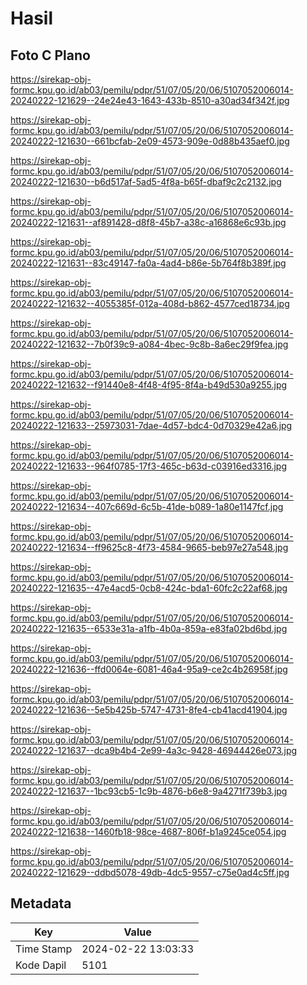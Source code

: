 # Hasil

## Foto C Plano

https://sirekap-obj-formc.kpu.go.id/ab03/pemilu/pdpr/51/07/05/20/06/5107052006014-20240222-121629--24e24e43-1643-433b-8510-a30ad34f342f.jpg

https://sirekap-obj-formc.kpu.go.id/ab03/pemilu/pdpr/51/07/05/20/06/5107052006014-20240222-121630--661bcfab-2e09-4573-909e-0d88b435aef0.jpg

https://sirekap-obj-formc.kpu.go.id/ab03/pemilu/pdpr/51/07/05/20/06/5107052006014-20240222-121630--b6d517af-5ad5-4f8a-b65f-dbaf9c2c2132.jpg

https://sirekap-obj-formc.kpu.go.id/ab03/pemilu/pdpr/51/07/05/20/06/5107052006014-20240222-121631--af891428-d8f8-45b7-a38c-a16868e6c93b.jpg

https://sirekap-obj-formc.kpu.go.id/ab03/pemilu/pdpr/51/07/05/20/06/5107052006014-20240222-121631--83c49147-fa0a-4ad4-b86e-5b764f8b389f.jpg

https://sirekap-obj-formc.kpu.go.id/ab03/pemilu/pdpr/51/07/05/20/06/5107052006014-20240222-121632--4055385f-012a-408d-b862-4577ced18734.jpg

https://sirekap-obj-formc.kpu.go.id/ab03/pemilu/pdpr/51/07/05/20/06/5107052006014-20240222-121632--7b0f39c9-a084-4bec-9c8b-8a6ec29f9fea.jpg

https://sirekap-obj-formc.kpu.go.id/ab03/pemilu/pdpr/51/07/05/20/06/5107052006014-20240222-121632--f91440e8-4f48-4f95-8f4a-b49d530a9255.jpg

https://sirekap-obj-formc.kpu.go.id/ab03/pemilu/pdpr/51/07/05/20/06/5107052006014-20240222-121633--25973031-7dae-4d57-bdc4-0d70329e42a6.jpg

https://sirekap-obj-formc.kpu.go.id/ab03/pemilu/pdpr/51/07/05/20/06/5107052006014-20240222-121633--964f0785-17f3-465c-b63d-c03916ed3316.jpg

https://sirekap-obj-formc.kpu.go.id/ab03/pemilu/pdpr/51/07/05/20/06/5107052006014-20240222-121634--407c669d-6c5b-41de-b089-1a80e1147fcf.jpg

https://sirekap-obj-formc.kpu.go.id/ab03/pemilu/pdpr/51/07/05/20/06/5107052006014-20240222-121634--ff9625c8-4f73-4584-9665-beb97e27a548.jpg

https://sirekap-obj-formc.kpu.go.id/ab03/pemilu/pdpr/51/07/05/20/06/5107052006014-20240222-121635--47e4acd5-0cb8-424c-bda1-60fc2c22af68.jpg

https://sirekap-obj-formc.kpu.go.id/ab03/pemilu/pdpr/51/07/05/20/06/5107052006014-20240222-121635--6533e31a-a1fb-4b0a-859a-e83fa02bd6bd.jpg

https://sirekap-obj-formc.kpu.go.id/ab03/pemilu/pdpr/51/07/05/20/06/5107052006014-20240222-121636--ffd0064e-6081-46a4-95a9-ce2c4b26958f.jpg

https://sirekap-obj-formc.kpu.go.id/ab03/pemilu/pdpr/51/07/05/20/06/5107052006014-20240222-121636--5e5b425b-5747-4731-8fe4-cb41acd41904.jpg

https://sirekap-obj-formc.kpu.go.id/ab03/pemilu/pdpr/51/07/05/20/06/5107052006014-20240222-121637--dca9b4b4-2e99-4a3c-9428-46944426e073.jpg

https://sirekap-obj-formc.kpu.go.id/ab03/pemilu/pdpr/51/07/05/20/06/5107052006014-20240222-121637--1bc93cb5-1c9b-4876-b6e8-9a4271f739b3.jpg

https://sirekap-obj-formc.kpu.go.id/ab03/pemilu/pdpr/51/07/05/20/06/5107052006014-20240222-121638--1460fb18-98ce-4687-806f-b1a9245ce054.jpg

https://sirekap-obj-formc.kpu.go.id/ab03/pemilu/pdpr/51/07/05/20/06/5107052006014-20240222-121629--ddbd5078-49db-4dc5-9557-c75e0ad4c5ff.jpg


## Metadata

| Key        | Value               |
| ---------- | ------------------- |
| Time Stamp | 2024-02-22 13:03:33 |
| Kode Dapil | 5101                |



